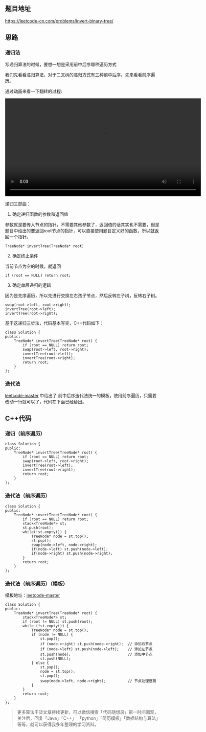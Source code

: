 ## 题目地址 
https://leetcode-cn.com/problems/invert-binary-tree/

## 思路 

### 递归法
写递归算法的时候，要想一想是采用前中后序哪种遍历方式

我们先看看递归算法，对于二叉树的递归方式有三种前中后序，先来看看前序遍历。

通过动画来看一下翻转的过程:

<video src='../video/翻转二叉树.mp4' controls='controls' width='640' height='320' autoplay='autoplay'> Your browser does not support the video tag.</video></div>

递归三部曲：

1. 确定递归函数的参数和返回值

参数就是要传入节点的指针，不需要其他参数了，返回值的话其实也不需要，但是题目中给出的要返回root节点的指针，可以直接使用题目定义好的函数，所以就返回一个指针。

```
TreeNode* invertTree(TreeNode* root)
```

2. 确定终止条件 

当前节点为空的时候，就返回

```
if (root == NULL) return root;
```

3. 确定单层递归的逻辑

因为是先序遍历，所以先进行交换左右孩子节点，然后反转左子树，反转右子树。

```
swap(root->left, root->right);
invertTree(root->left);
invertTree(root->right);
```

基于这递归三步法，代码基本写完，C++代码如下：

```
class Solution {
public:
    TreeNode* invertTree(TreeNode* root) {
        if (root == NULL) return root;
        swap(root->left, root->right);
        invertTree(root->left);
        invertTree(root->right);
        return root;
    }
};
```

### 迭代法

[leetcode-master](https://github.com/youngyangyang04/leetcode-master) 中给出了 前中后序迭代法统一的模板，使用前序遍历，只需要改动一行就可以了，代码在下面已经给出。

## C++代码

### 递归（前序遍历）
```
class Solution {
public:
    TreeNode* invertTree(TreeNode* root) {
        if (root == NULL) return root;
        swap(root->left, root->right);
        invertTree(root->left);
        invertTree(root->right);
        return root;
    }
};
```
### 迭代法（前序遍历）

```
class Solution {
public:
    TreeNode* invertTree(TreeNode* root) {
        if (root == NULL) return root;
        stack<TreeNode*> st;
        st.push(root);
        while(!st.empty()) {
            TreeNode* node = st.top();
            st.pop();
            swap(node->left, node->right);
            if(node->left) st.push(node->left);
            if(node->right) st.push(node->right);
        }
        return root;
    }
};
```

### 迭代法（前序遍历）（模板）

模板地址：[leetcode-master](https://github.com/youngyangyang04/leetcode-master)

```
class Solution {
public:
    TreeNode* invertTree(TreeNode* root) {
        stack<TreeNode*> st;
        if (root != NULL) st.push(root);
        while (!st.empty()) {
            TreeNode* node = st.top();
            if (node != NULL) {
                st.pop();
                if (node->right) st.push(node->right);  // 添加右节点
                if (node->left) st.push(node->left);    // 添加左节点
                st.push(node);                          // 添加中节点
                st.push(NULL);
            } else {
                st.pop();
                node = st.top();
                st.pop();
                swap(node->left, node->right);          // 节点处理逻辑
            }
        }
        return root;
    }
};
```
> 更多算法干货文章持续更新，可以微信搜索「代码随想录」第一时间围观，关注后，回复「Java」「C++」 「python」「简历模板」「数据结构与算法」等等，就可以获得我多年整理的学习资料。
